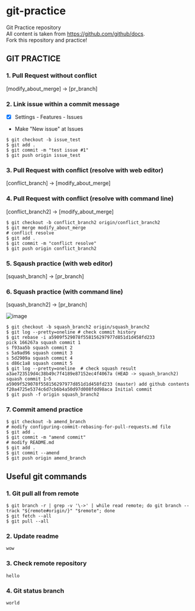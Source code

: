 # git-practice
Git Practice repository  
All content is taken from https://github.com/github/docs.  
Fork this repository and practice!  

## GIT PRACTICE
### 1. Pull Request without conflict  
[modify_about_merge] -> [pr_branch]  

### 2. Link issue within a commit message 
- [X] Settings - Features - Issues
- Make "New issue" at Issues
```
$ git checkout -b issue_test
$ git add .
$ git commit -m "test issue #1"
$ git push origin issue_test
```

### 3. Pull Request with conflict (resolve with web editor)  
[conflict_branch] -> [modify_about_merge]  

### 4. Pull Request with conflict (resolve with command line)  
[conflict_branch2] -> [modify_about_merge]  
```
$ git checkout -b conflict_branch2 origin/conflict_branch2
$ git merge modify_about_merge
# conflict resolve
$ git add .
$ git commit -m "conflict resolve"
$ git push origin conflict_branch2
```

### 5. Sqaush practice (with web editor)  
[squash_branch] -> [pr_branch]  

### 6. Squash practice (with command line)  
[squash_branch2] -> [pr_branch]  

![image](https://user-images.githubusercontent.com/10149398/128968477-0f2bdc45-b879-43ee-ac28-2f07f4797fb0.png)
```
$ git checkout -b squash_branch2 origin/squash_branch2
$ git log --pretty=oneline # check commit history
$ git rebase -i a5909f529078f558156297977d851d1d458fd233
pick 166267a squash commit 1
s f93aa5b squash commit 2
s 5a9ad96 squash commit 3
s 5d2909a squash commit 4
s d86c1a8 squash commit 5
$ git log --pretty=oneline  # check squash result
a3ae723519d4c38b49c7f4189e87152ec4f4067a (HEAD -> squash_branch2) squash commit 1~5
a5909f529078f558156297977d851d1d458fd233 (master) add github contents
f20a4725e5374c6d7cb6b4a50d97d008fdd98aca Initial commit
$ git push -f origin squash_branch2
```

### 7. Commit amend practice
```
$ git checkout -b amend_branch
# modify configuring-commit-rebasing-for-pull-requests.md file
$ git add .
$ git commit -m "amend commit"
# modify README.md
$ git add .
$ git commit --amend
$ git push origin amend_branch
```

## Useful git commands  
### 1. Git pull all from remote  
```
$ git branch -r | grep -v '\->' | while read remote; do git branch --track "${remote#origin/}" "$remote"; done
$ git fetch --all
$ git pull --all
```

### 2. Update readme
```
wow
```

### 3. Check remote repository
```
hello
```

### 4. Git status branch
```
world
```